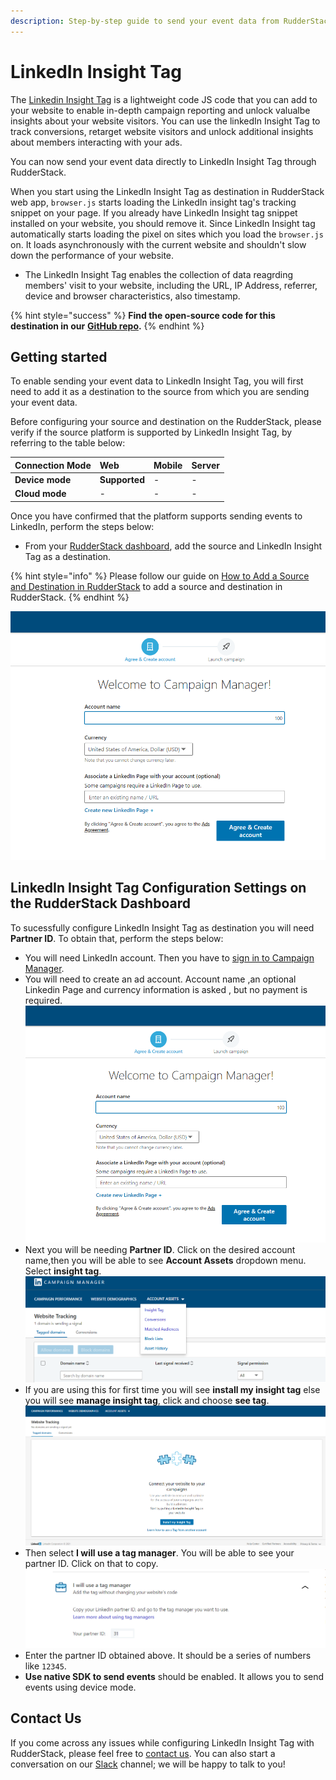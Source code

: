 ```yaml
---
description: Step-by-step guide to send your event data from RudderStack to LinkedIn Insight Tag.
---
```


# LinkedIn Insight Tag 

The [Linkedin Insight Tag](https://business.linkedin.com/marketing-solutions/insight-tag) is a lightweight code JS code that you can add to your website to enable in-depth campaign reporting and unlock valualbe insights about your website visitors. You can use the linkedIn Insight Tag to track conversions, retarget website visitors and unlock additional insights about members interacting with your ads.

You can now send your event data directly to LinkedIn Insight Tag through RudderStack.

When you start using the LinkedIn Insight Tag as destination in RudderStack web app, `browser.js` starts loading the LinkedIn insight tag's tracking snippet on your page. If you already have LinkedIn Insight tag snippet installed on your website, you should remove it. Since LinkedIn Insight tag automatically starts loading the pixel on sites which you load the `browser.js` on. It loads asynchronously with the current website and shouldn't slow down the performance of your website.

* The LinkedIn Insight Tag enables the collection of data reagrding members' visit to your website, including the URL, IP Address, referrer, device and browser characteristics, also timestamp.

{% hint style="success" %}
**Find the open-source code for this destination in our** [**GitHub repo**](https://github.com/rudderlabs/rudder-sdk-js/tree/production/integrations)**.**
{% endhint %}

## Getting started

To enable sending your event data to LinkedIn Insight Tag, you will first need to add it as a destination to the source from which you are sending your event data.

Before configuring your source and destination on the RudderStack, please verify if the source platform is supported by LinkedIn Insight Tag, by referring to the table below:

| **Connection Mode** | **Web** | **Mobile** | **Server** |
| :--- | :--- | :--- | :--- |
| **Device mode** | **Supported** | - | - |
| **Cloud mode** | - | - | - |

Once you have confirmed that the platform supports sending events to LinkedIn, perform the steps below:

* From your [RudderStack dashboard](https://app.rudderstack.com/), add the source and LinkedIn Insight Tag as a destination.

{% hint style="info" %}
Please follow our guide on [How to Add a Source and Destination in RudderStack](https://docs.rudderstack.com/how-to-guides/adding-source-and-destination-rudderstack) to add a source and destination in RudderStack.
{% endhint %}

![Configuration settings for LinkedIn Insight Tag](../.gitbook/assets/campaign_mg.png)

## LinkedIn Insight Tag Configuration Settings on the RudderStack Dashboard

To sucessfully configure LinkedIn Insight Tag as destination you will need **Partner ID**. To obtain that, perform the steps below:

* You will need LinkedIn account. Then you have to [sign in to Campaign Manager](https://www.linkedin.com/campaignmanager/login).
* You will need to create an ad account. Account name ,an optional Linkedin Page and currency information is asked , but no payment is required.
![Campaign Manager ad Account](../.gitbook/assets/campaign_mg.png)
* Next you will be needing **Partner ID**. Click on the desired account name,then you will be able to see **Account Assets** dropdown menu. Select **insight tag**.
![Account Assets](../.gitbook/assets/account_assets.png)
* If you are using this for first time you will see **install my insight tag** else you will see **manage insight tag**, click and choose **see tag**.
![Insight Tag](../.gitbook/assets/insight_tag.png)
* Then select **I will use a tag manager**. You will be able to see your partner ID. Click on that to copy.
![Partner ID](../.gitbook/assets/partner_id.png)
* Enter the partner ID obtained above. It should be a series of numbers like `12345`.
* **Use native SDK to send events** should be enabled. It allows you to send events using device mode.

## Contact Us

If you come across any issues while configuring LinkedIn Insight Tag with RudderStack, please feel free to [contact us](mailto:docs@rudderstack.com). You can also start a conversation on our [Slack](https://resources.rudderstack.com/join-rudderstack-slack) channel; we will be happy to talk to you!



